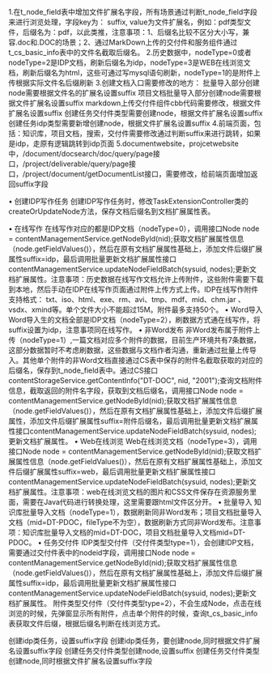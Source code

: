 1.在t_node_field表中增加文件扩展名字段，所有场景通过判断t_node_field字段来进行浏览处理，字段key为： suffix, value为文件扩展名，例如：pdf类型文件，后缀名为：pdf，以此类推，注意事项：1、后缀名比较不区分大小写，兼容.doc和.DOC的场景；2、通过MarkDown上传的交付件和服务组件通过t_cs_basic_info表中的文件名截取后缀名。
2.历史数据中，nodeType=0或者nodeType=2是IDP文档，刷新后缀名为idp，nodeType=3是WEB在线浏览文档，刷新后缀名为html，这些可通过写mysql语句刷新，nodeType=1的是附件上传根据实际文件名后缀刷新
3.创建文档入口需要修改的地方： 批量导入部分创建node需要根据文件名的扩展名设置suffix
项目文档批量导入部分创建node需要根据文件扩展名设置suffix
markdown上传交付件组件cbb代码需要修改，根据文件扩展名设置suffix
创建任务交付件类型需要创建node，根据文件扩展名设置suffix
创建任务idp类型需要新增创建node，根据文件扩展名设置suffix
4.前端页面，包括：知识库，项目文档，搜索，交付件需要修改通过判断suffix来进行跳转，如果是idp，走原有逻辑跳转到idp页面
5.documentwebsite，projcetwebsite中，/document/docsearch/doc/query/page接口，/project/deliverable/query/page接口，/project/document/getDocumentList接口，需要修改，给前端页面增加返回suffix字段



•	创建IDP写作任务
创建IDP写作任务时，修改TaskExtensionController类的createOrUpdateNode方法，保存文档后缀名到文档扩展属性表。



•	在线写作
在线写作对应的都是IDP文档（nodeType=0），调用接口Node node = contentManagementService.getNodeById(nid);获取文档扩展属性信息（node.getFieldValues()），然后在原有文档扩展属性基础上，添加文件后缀扩展属性suffix=idp，最后调用批量更新文档扩展属性接口contentManagementService.updateNodeFieldBatch(sysuid, nodes);更新文档扩展属性。注意事项：历史数据在线写作文档允许上传附件，这些附件需要下载到本地，然后手动在IDP在线写作页面通过附件上传方式上传。IDP在线写作附件支持格式： txt、iso、html、exe、rm、avi、tmp、mdf、mid、chm.jar 、vsdx、xmind等。单个文件大小不能超过15M。附件最多支持50个。
•	Word导入
Word导入生的文档全部是IDP文档（nodeType=2），刷数据方式通在线写作，将suffix设置为idp，注意事项同在线写作。
•	非Word发布
非Word发布属于附件上传（nodeType=1）,一篇文档对应多个附件的数据，目前生产环境共有7条数据，这部分数据暂时不考虑刷数据，这些数据与文档作者沟通，重新通过批量上传导入。其他单个附件的非Word文档直接通过CS表中保存的附件名截取获取的对应的后缀名，保存到t_node_field表中。通过CS接口contentStorageService.getContentInfo("DT-DOC", nid, "2001");查询文档附件信息，截取返回的附件名字段，获取到文档后缀名，调用接口Node node = contentManagementService.getNodeById(nid);获取文档扩展属性信息（node.getFieldValues()），然后在原有文档扩展属性基础上，添加文件后缀扩展属性，添加文件后缀扩展属性suffix=附件后缀名，最后调用批量更新文档扩展属性接口contentManagementService.updateNodeFieldBatch(sysuid, nodes);更新文档扩展属性。
•	Web在线浏览
Web在线浏览文档（nodeType=3），调用接口Node node = contentManagementService.getNodeById(nid);获取文档扩展属性信息（node.getFieldValues()），然后在原有文档扩展属性基础上，添加文件后缀扩展属性suffix=web，最后调用批量更新文档扩展属性接口contentManagementService.updateNodeFieldBatch(sysuid, nodes);更新文档扩展属性。注意事项：web在线浏览文档的图片和CSS文件保存在资源服务里面，需要在Java代码进行转换处理，这里需要跟html文件区分开。
•	批量导入
知识库批量导入文档（nodeType=1），数据刷新同非Word发布；项目文档批量导入文档（mid=DT-PDOC，fileType不为空），数据刷新方式同非Word发布。注意事项：知识库批量导入文档的mid=DT-DOC，项目文档批量导入文档mid=DT-PDOC。
•	任务交付件
IDP类型交付件（交付件类型type=1），会创建IDP文档，需要通过交付件表中的nodeid字段，调用接口Node node = contentManagementService.getNodeById(nid);获取文档扩展属性信息（node.getFieldValues()），然后在原有文档扩展属性基础上，添加文件后缀扩展属性suffix=idp，最后调用批量更新文档扩展属性接口contentManagementService.updateNodeFieldBatch(sysuid, nodes);更新文档扩展属性。
附件类型交付件（交付件类型type=2），不会生成Node，点击在线浏览的时候，先弹窗显示所有附件，点击单个附件的时候，查询t_cs_basic_info表获取文件后缀，根据后缀名判断在线浏览方式。


创建idp类任务，设置suffix字段	创建idp类任务，要创建node,同时根据文件扩展名设置suffix字段
创建任务交付件类型创建node,设置suffix	创建任务交付件类型创建node,同时根据文件扩展名设置suffix字段
